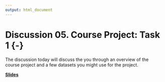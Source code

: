 ```yaml
---
output: html_document
---
```


# Discussion 05. Course Project: Task 1 {-}
The discussion today will discuss the you through an overview of the course project and a few datasets you might use for the project.

[**Slides**](assets/discussions/discussion5-task1.pdf)


